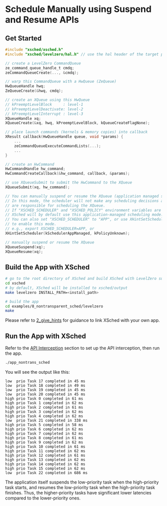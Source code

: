 # Schedule Manually using Suspend and Resume APIs

## Get Started

```c
#include "xsched/xsched.h"
#include "xsched/levelzero/hal.h" // use the hal header of the target platform

// create a LevelZero CommandQueue
ze_command_queue_handle_t cmdq;
zeCommandQueueCreate(..., &cmdq);

// warp this CommandQueue with a HwQueue (ZeQueue)
HwQueueHandle hwq;
ZeQueueCreate(&hwq, cmdq);

// create an XQueue using this HwQueue
// kPreemptLevelBlock     : level-1
// kPreemptLevelDeactivate: level-2
// kPreemptLevelInterrupt : level-3
XQueueHandle xq;
XQueueCreate(&xq, hwq, kPreemptLevelBlock, kQueueCreateFlagNone);

// place launch commands (kernels & memory copies) into callback
XResult callback(HwQueueHandle queue, void *params) {
    ...
    zeCommandQueueExecuteCommandLists(...);
    ...
}

// create an HwCommand
HwCommandHandle hw_command;
HwCommandCreateCallback(&hw_command, callback, &params);

// use XQueueSubmit to submit the HwCommand to the XQueue
XQueueSubmit(xq, hw_command);

// You can manually suspend or resume the XQueue (application managed scheduling mode).
// In this mode, the scheduler will not make any scheduling decisions and apps
// are responsible for scheduling the XQueue.
// If "XSCHED_SCHEDULER" and "XSCHED_POLICY" environment variables are not set,
// XSched will by default use this application-managed scheduling mode.
// You can also set "XSCHED_SCHEDULER" to "APP", or use XHintSetScheduler()
// to enable this mode.
// e.g., export XSCHED_SCHEDULER=APP, or
XHintSetScheduler(kSchedulerAppManaged, kPolicyUnknown);

// manually suspend or resume the XQueue
XQueueSuspend(xq);
XQueueResume(xq);
```

## Build the App with XSched

```bash
# go to the root directory of XSched and build XSched with LevelZero support
cd xsched
# by default, XSched will be installed to xsched/output
make levelzero INSTALL_PATH=<install_path>

# build the app
cd examples/8_nontransparent_sched/levelzero
make
```

Please refer to [2_give_hints](../2_give_hints/README.md#link-xsched-with-your-own-app) for guidance to link XSched with your own app.

## Run the App with XSched

Refer to the [API Interception](../../README.md) section to set up the API interception, then run the app.

```bash
./app_nontrans_sched
```

You will see the output like this:

```psl
low  prio Task 17 completed in 45 ms
low  prio Task 18 completed in 49 ms
low  prio Task 19 completed in 45 ms
low  prio Task 20 completed in 45 ms
high prio Task 0 completed in 61 ms
high prio Task 1 completed in 62 ms
high prio Task 2 completed in 61 ms
high prio Task 3 completed in 62 ms
high prio Task 4 completed in 62 ms
low  prio Task 21 completed in 338 ms
high prio Task 5 completed in 58 ms
high prio Task 6 completed in 62 ms
high prio Task 7 completed in 62 ms
high prio Task 8 completed in 61 ms
high prio Task 9 completed in 62 ms
high prio Task 10 completed in 61 ms
high prio Task 11 completed in 62 ms
high prio Task 12 completed in 61 ms
high prio Task 13 completed in 62 ms
high prio Task 14 completed in 62 ms
high prio Task 15 completed in 62 ms
low  prio Task 22 completed in 686 ms
```

The application itself suspends the low-priority task when the high-priority task starts,
and resumes the low-priority task when the high-priority task finishes.
Thus, the higher-priority tasks have significant lower latencies compared to the lower-priority ones.
